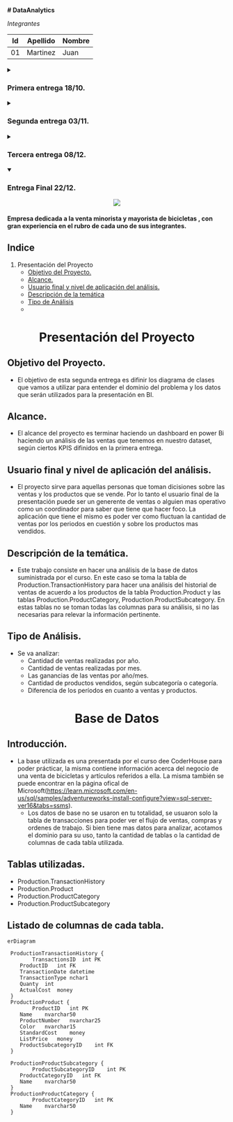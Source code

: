
**# DataAnalytics**

_Integrantes_


| Id | Apellido | Nombre |
|------------- | ------------- | ------------- |
| 01 | Martinez|Juan 

<details>
<summary><h3>Primera entrega 18/10.</summary>
<p>

## Descripción de la temática.
  - Este trabajo consiste en hacer una análisis de la base de datos suministrada por el curso. 
  En este caso se toma la tabla de Production.TransactionHistory para hacer una análisis del historial de ventas de acuerdo a los productos de la tabla Production.Product y las tablas Production.ProductCategory, Production.ProductSubcategory.
  En estas tablas no se toman todas las columnas para su análisis, si no las necesarias para relevar la información pertinente.
    
## Tipo de Análisis.
  - Se va analizar:
    - Cantidad de ventas realizadas por año.
    - Cantidad de ventas realizadas por mes. 
    - Las ganancias de las ventas por año/mes.     
    - Cantidad de productos vendidos, según subcategoría o categoría.
    - Diferencia de los períodos en cuanto a ventas y productos.
    
## Tablas utilizadas.
  - Production.TransactionHistory
  - Production.Product
  - Production.ProductCategory
  - Production.ProductSubcategory

## Diseño Tablas.
   - Production.TransactionHistory
        | ColumnName  | DataType |
        | ------------- | ------------- |
        | TransactionsID | int |
        | ProductID      |int  |
        | TransactionDate |datetime|
        |  TransactionType   |nchar(1)|
        |  Quanty   |int|
        |  ActualCost|money|
        
   - Production.Product
        | ColumnName | DataType |
        | ------------- | ------------- |
        |  ProductID | int |
        |  Name | nvarchar(50) |
        |  ProductNumber | nvarchar(25) |
        |  Color | nvarchar(15) |
        |  StandardCost | money |
        |  ListPrice | money |
        |  ProductSubcategoryID | int |
        
   - Production.ProductSubcategory
        | ColumnName  | DataType |
        | ------------- | ------------- |
        |ProductSubcategoryID|int|
        |ProductCategoryID|int|
        |Name|nvarchar(50)|
   - Production.ProductCategory
        | ColumnName  | DataType |
        | ------------- | ------------- |
        |ProductCategoryID|int|
        |Name|nvarchar(50)|


</p>
</details>

<details>
<summary><h3>Segunda entrega 03/11.</summary>
<p>
 
## Objetivo del Proyecto.
- El objetivo de esta segunda entrega es difinir los diagrama de clases que vamos a utilizar para entender el dominio del problema y los datos que serán
	utilizados para la presentación en BI.
	
## Alcance.
- El alcance del proyecto es terminar haciendo un dashboard en power Bi haciendo un análisis de las ventas que tenemos en nuestro dataset, según ciertos KPIS
	difinidos en la primera entrega.
	
## Usuario final y nivel de aplicación del análisis.
- El proyecto sirve para aquellas personas que toman dicisiones sobre las ventas y los productos que se vende. Por lo tanto el usuario final de la presentación
	puede ser un generente de ventas o alguien mas operativo como un coordinador para saber que tiene que hacer foco. La aplicación que tiene el mismo
	es poder ver como fluctuan la cantidad de ventas por los periodos en cuestión y sobre los productos mas vendidos.
	
## Diagrama Entidad Relación.
- A continuación el diagrama
```mermaid
flowchart TB
style A fill: #A5D6A7,color: black
style 2 fill:#E1BEE7,color: black
style 1 fill: #E1BEE7,color: black
style 3 fill: #E1BEE7,color: black
style 4 fill: #E1BEE7,color: black
style 5 fill: #E1BEE7,color: black
style 6 fill: #E1BEE7,color: black
A(Production.TransactionHistory) --1:N--> B{Detalla}
style B fill: #FFF59D,color: black
subgraph  
	A -->2((ProductID))
	A -->1((TransactionsID))
	A -->3((TransactionDate))
	A -->4((TransactionType))
	A -->5((Qyanty))
	A -->6((ActualCost))
end
B --> C(Production.Product)
style C fill: #A5D6A7,color: black
style 7 fill:#E1BEE7,color: black
style 9 fill: #E1BEE7,color: black
style 10 fill: #E1BEE7,color: black
style 11 fill: #E1BEE7,color: black
style 12 fill: #E1BEE7,color: black
style 13 fill: #E1BEE7,color: black
style 14 fill: #E1BEE7,color: black
C--1:1-->D{Tiene}
style D fill: #FFF59D,color: black
subgraph  
	C -->7((ProductID))
	C -->9((Name))
	C -->10((ProductNumber))
	C -->11((Color))
	C -->12((StandardCosts))
	C -->13((ListPrice))
	C -->14((ProductSubcategoryID))
end
D-->E(Production.ProductSubcategory)
style E fill:#A5D6A7,color: black
style 15 fill:#E1BEE7,color: black
style 16 fill: #E1BEE7,color: black
style 17 fill: #E1BEE7,color: black
E--1:1-->F{Tiene}
style F fill: #FFF59D,color: black
subgraph  
	E -->15((ProductSubcategoryID))
	E -->16((ProductCategoryID))
	E -->17((Name))
end
F-->G(Production.ProductCategory)
style G fill: #A5D6A7,color: black
style 18 fill:#E1BEE7,color: black
style 19 fill: #E1BEE7,color: black
subgraph  
	G -->18((ProductCategoryID))
	G -->19((Name))
end

```
## Listado Tablas.
   - 
        | Production.TransactionHistory  |   |
        | ------------- | ------------- |
        | TransactionsID | PK |
        | ProductID      | FK  |
        | TransactionDate | |
        |  TransactionType   | |
        |  Quanty   | |
        |  ActualCost||
        
   - 
        | Production.Product | |
        | ------------- | ------------- |
        |  ProductID | PK |
        |  Name | |
        |  ProductNumber | |
        |  Color | |
        |  StandardCost | |
        |  ListPrice | |
        |  ProductSubcategoryID | FK |
        
   - 
        | Production.ProductSubcategory  | |
        | ------------- | ------------- |
        |ProductSubcategoryID| PK |
        |ProductCategoryID| FK |
        |Name| |
   - 
        | Production.ProductCategory  | |
        | ------------- | ------------- |
        |ProductCategoryID|PK|
        |Name| |



	
## Listado de columnas de cada tabla.

```mermaid
erDiagram

 ProductionTransactionHistory {
        TransactionsID	int PK
	ProductID	int FK
	TransactionDate	datetime
	TransactionType	nchar1
	Quanty	int
	ActualCost	money
 }
 ProductionProduct {
        ProductID	int PK
	Name	nvarchar50
	ProductNumber	nvarchar25
	Color	nvarchar15
	StandardCost	money
	ListPrice	money
	ProductSubcategoryID	int FK
 }
 
 ProductionProductSubcategory {
        ProductSubcategoryID	int PK
	ProductCategoryID	int FK
	Name	nvarchar50
 }
 ProductionProductCategory {
        ProductCategoryID	int PK
	Name	nvarchar50
 }
```

</p>
</details>

<details>
<summary><h3>Tercera entrega 08/12.</summary>
<p>
 
## Objetivo del la entrega.
- En esta entrega se solicita la confección de un dashboard en powerbi, junto a ciertas condiciones para su realización.
## Archivos
- Se cargaron todos los archivos
  - Querys
    - Se cargaron todos los archivos .sql que fueron utilizados.
  - Icosnos/imagenes
    - Se cargaron las imágenes e iconos que fueron utilizados.
  - Backup
    - Se subió el .bak para que se puedan levantar y ver los datos que hay dentro que fueron utilizados.
  - Tablero
    - Se subió el tablero generado .pbix .
## Transformaciones Realizadas
 - Base de datos
   - Se realizó un cast() a la columna de TransactionDate para pasarlo a date de datetime. 
   - Se realizó un _case when_ en la columna TransactionType para poder identificar que tipo de _order_ era.
   - Se realizó un cast() a decimal con solo dos lugares después de la coma de la columna ActualCost. 
   - Se realizó la creación de una columa nueva para identificar al precio final la transacción. se multiplica ActualCost por Quantity para obtener TotalPrice.
- Power Query
   - Se crearon las relaciones entre las distintas tablas para que quedara todo en una sola tabla TransactionHistory, se hizo combinar querys con el _inner join_ para buscar aquellos productos que tienen una subcategoria y categoria para poder realizar el análisis.
   - Se crearon 3 referencias de la tabla TransactionHistory, cada una con un filtro distinto para poder diferenciar que tipo de _order_ es, para así tener un análisis mas rápido y cálculos sencillos.
   - Se creó una columna nueva que extrae el año de la fecha de venta para realizar un cálculo mas sencillo.
- Power bi
   - Se creó automáticamente el modelo relacional después de crear las conexiones en power query.
	
## Medidas y Fórmulas
- Tablas
   - Se creó una tabla de Totales para utilizarla para medidas generales de diferentes _orders_.
- Medidas
   - La medida Profit sirve para saber la ganancias netas de la empresa.
    ```ruby
	VAR ventas =
	CALCULATE(
		SUM('Total'[TotalPrice]),
		'Total'[TransactionType] IN { "SalesOrder" }
	)
	VAR  compras = CALCULATE(
		SUM('Total'[TotalPrice]),
		'Total'[TransactionType] IN { "PurchaseOrder" }
	)
	VAR  trabajos = CALCULATE(
		SUM('Total'[TotalPrice]),
		'Total'[TransactionType] IN { "WorkOrder" }
	)
	RETURN
	(trabajos + ventas) - compras
    ```
  - La medida Product se calcula la cantidad de productos por _order_ por lo tanto se reemplaza la palabra clave (ejemplo WorkOrders). Por más que se use la función sum(), no suma porque la cantidad de valores es uno.
   ```ruby
	ProductWork = 
	CALCULATE(
		SUM('Total'[TotalProduct]),
		'Total'[TransactionType] IN { "WorkOrder" }
	)
   ```
  - La medida Price sirve para saber el monto total dependiendo de la _order_, se reemplaza la palabra clave (ejemplo WorkOrders). Por más que se use la función sum(), no suma porque la cantidad de valores es uno.
   ```ruby
	PriceWork = 
	CALCULATE(
		SUM('Total'[TotalPrice]),
		'Total'[TransactionType] IN { "WorkOrder" }
	)
   ```
  - La medida Porcentaje sirve para saber en porciento el rendimiento de la empresa de un año a otro dependiendo del _order_. Para saber de los otros hay que cambiar la tabla, donde dice WorkOrder van las otras que se hizo en power query (Los cálculos de los años son fijos pero se pueden hacer dinámicos utilizando una variable que tome la fecha actual y extrayendo el año).
   ```ruby
	PorcentajeWork = 
	VAR ventas14 =
	CALCULATE(
		SUM('WorkOrder'[TotalPrice]),
		'WorkOrder'[DateYear] IN { 2014 }
	)
	VAR  ventas13 = CALCULATE(
		SUM('WorkOrder'[TotalPrice]),
		'WorkOrder'[DateYear] IN { 2013 }
	)

	
	RETURN
	((ventas14-ventas13)/ventas13)
   ```

</p>
</details>

<details open>
<summary><h3>Entrega Final 22/12.</summary>
<p>
<div align="center">
<img src="https://user-images.githubusercontent.com/37779195/209209220-af1f41fc-bd3b-4673-9f78-04d2cd016609.png">
</div>
<h4>Empresa dedicada a la venta minorista y mayorista de bicicletas , con gran experiencia en el rubro de cada uno de sus integrantes.</h4>


## Indice
 1. Presentación del Proyecto 
    - <a href="#objetivo-del-proyecto-1">Objetivo del Proyecto.</a>
    - <a href="#alcance-1">Alcance.</a>
    - <a href="#usuario-final-y-nivel-de-aplicación-del-análisis-1">Usuario final y nivel de aplicación del análisis.</a>
    - <a href="#descripción-de-la-temática-1">Descripción de la temática</a>
    - <a href="#tipo-de-análisis-1">Tipo de Análisis</a>
    - <a href="#"></a>
<div align="center" text-decoration= "underline">
<h1>Presentación del Proyecto
</div>
        
## Objetivo del Proyecto.
- El objetivo de esta segunda entrega es difinir los diagrama de clases que vamos a utilizar para entender el dominio del problema y los datos que serán
	utilizados para la presentación en BI.
	
## Alcance.
- El alcance del proyecto es terminar haciendo un dashboard en power Bi haciendo un análisis de las ventas que tenemos en nuestro dataset, según ciertos KPIS
	difinidos en la primera entrega.
	
## Usuario final y nivel de aplicación del análisis.
- El proyecto sirve para aquellas personas que toman dicisiones sobre las ventas y los productos que se vende. Por lo tanto el usuario final de la presentación
	puede ser un generente de ventas o alguien mas operativo como un coordinador para saber que tiene que hacer foco. La aplicación que tiene el mismo
	es poder ver como fluctuan la cantidad de ventas por los periodos en cuestión y sobre los productos mas vendidos.
## Descripción de la temática.
  - Este trabajo consiste en hacer una análisis de la base de datos suministrada por el curso. 
  En este caso se toma la tabla de Production.TransactionHistory para hacer una análisis del historial de ventas de acuerdo a los productos de la tabla Production.Product y las tablas Production.ProductCategory, Production.ProductSubcategory.
  En estas tablas no se toman todas las columnas para su análisis, si no las necesarias para relevar la información pertinente.
    
## Tipo de Análisis.
  - Se va analizar:
    - Cantidad de ventas realizadas por año.
    - Cantidad de ventas realizadas por mes. 
    - Las ganancias de las ventas por año/mes.     
    - Cantidad de productos vendidos, según subcategoría o categoría.
    - Diferencia de los períodos en cuanto a ventas y productos.

<div align="center" text-decoration= "underline">
<h1>Base de Datos
</div>        

## Introducción.
   - La base utilizada es una presentada por el curso dee CoderHouse para poder prácticar, la misma contiene información acerca del negocio de una venta de bicicletas y artículos referidos a ella. La misma también se puede encontrar en la página ofical de Microsoft(https://learn.microsoft.com/en-us/sql/samples/adventureworks-install-configure?view=sql-server-ver16&tabs=ssms). 
     - Los datos de base no se usaron en tu totalidad, se usuaron solo la tabla de transacciones para poder ver el flujo de ventas, compras y ordenes de trabajo. Si bien tiene mas datos para analizar, acotamos el dominio para su uso, tanto la cantidad de tablas o la cantidad de columnas de cada tabla utilizada.
        
## Tablas utilizadas.
  - Production.TransactionHistory
  - Production.Product
  - Production.ProductCategory
  - Production.ProductSubcategory

## Listado de columnas de cada tabla.

```mermaid
erDiagram

 ProductionTransactionHistory {
        TransactionsID	int PK
	ProductID	int FK
	TransactionDate	datetime
	TransactionType	nchar1
	Quanty	int
	ActualCost	money
 }
 ProductionProduct {
        ProductID	int PK
	Name	nvarchar50
	ProductNumber	nvarchar25
	Color	nvarchar15
	StandardCost	money
	ListPrice	money
	ProductSubcategoryID	int FK
 }
 
 ProductionProductSubcategory {
        ProductSubcategoryID	int PK
	ProductCategoryID	int FK
	Name	nvarchar50
 }
 ProductionProductCategory {
        ProductCategoryID	int PK
	Name	nvarchar50
 }
        
```        
  
    
        
</p>
</details>


 
 
